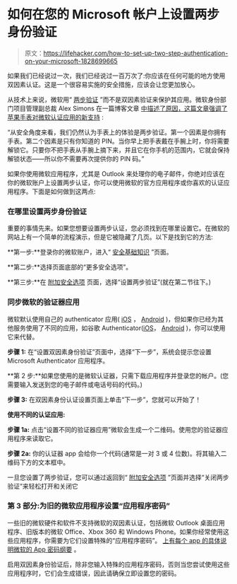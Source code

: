 # 如何在您的 Microsoft 帐户上设置两步身份验证

> 原文：<https://lifehacker.com/how-to-set-up-two-step-authentication-on-your-microsoft-1828699665>

如果我们已经说过一次，我们已经说过一百万次了:你应该在任何可能的地方使用双因素认证。这是一个很容易实施的安全措施，应该会让您更加放心。



从技术上来说，微软用“ [两步验证](https://lifehacker.com/the-difference-between-two-factor-and-two-step-authenti-1787159870#_ga=2.24026296.343801233.1535464336-1723114163.1524514905) ”而不是双因素验证来保护其应用。微软身份部门项目管理副总裁 Alex Simons 在一篇博客文章 [中描述了原因，这篇文章强调了苹果手表对微软认证应用的新支持](https://cloudblogs.microsoft.com/enterprisemobility/2018/08/27/microsoft-authenticator-companion-app-for-apple-watch-now-in-public-preview/) :

“从安全角度来看，我们仍然认为手表上的体验是两步验证。第一个因素是你拥有手表。第二个因素是只有你知道的 PIN。当你早上把手表戴在手腕上时，你将需要解锁它。只要你不把手表从手腕上摘下来，并且它在你手机的范围内，它就会保持解锁状态——所以你不需要再次提供你的 PIN 码。”

如果你使用微软应用程序，尤其是 Outlook 来处理你的电子邮件，你绝对应该在你的微软账户上设置两步认证，你可以使用微软的官方应用程序或你喜欢的认证应用程序。下面是如何做到这两点:

### 在哪里设置两步身份验证

重要的事情先来。如果您想要设置两步认证，您必须找到在哪里设置它。在微软的网站上有一个简单的流程演示，但是它被隐藏了几页。以下是找到它的方法:

**第一步:**登录你的微软账户，进入“ [安全基础知识](https://account.microsoft.com/security?refd=support.microsoft.com) ”页面。

**第二步:**选择页面底部的“更多安全选项”。

**第三步:**在 [附加安全选项](https://account.live.com/proofs/manage/additional?mkt=en-US&refd=account.microsoft.com&refp=security&uaid=35b3824cb58540e8b8f750971aafd585) 页面，选择“设置两步验证”(就在第二节往下。)

### 同步微软的验证器应用

微软默认使用自己的 authenticator 应用( [iOS](https://itunes.apple.com/app/microsoft-authenticator/id983156458) ， [Android](https://play.google.com/store/apps/details?id=com.azure.authenticator&referrer=adjust_reftag%3DctXaHZhe7w2Vk%26utm_source%3DAccountPortal_Authenticator_Upsell_Interrupt%26utm_campaign%3Dappstore_android) )，但如果你已经为其他服务使用了不同的应用，如谷歌 Authenticator([iOS](https://itunes.apple.com/us/app/google-authenticator/id388497605?mt=8)， [Android](https://play.google.com/store/apps/details?id=com.google.android.apps.authenticator2&hl=en_US) )，你可以使用它来代替。

**步骤 1:** 在“设置双因素身份验证”页面中，选择“下一步”，系统会提示您设置 Microsoft Authenticator 应用程序。

**第 2 步:**如果您使用的是微软认证器，只需下载应用程序并登录您的帐户。(您需要输入发送到您的电子邮件或电话号码的代码。)

**步骤 3:** 在双因素身份认证设置页面上单击“下一步”，您就可以开始了！

**使用不同的认证应用:**

**步骤 1a:** 点击“设置不同的验证器应用”微软会生成一个二维码。使用您的验证器应用程序来读取它。

**步骤 2a:** 你的认证器 app 会给你一个代码(通常是一对 3 或 4 位数)。将其输入二维码下方的文本框中。

一旦您设置了两步验证，您可以通过返回到“ [附加安全选项](https://account.live.com/proofs/Manage/additional) ”页面并选择“关闭两步验证”来轻松打开和关闭它

### 第 3 部分:为旧的微软应用程序设置“应用程序密码”

一些旧的微软硬件和软件不支持微软的双因素认证，包括微软 Outlook 桌面应用程序、旧版本的微软 Office、Xbox 360 和 Windows Phone。如果你经常使用这些应用程序，你需要为它们设置特殊的“应用程序密码”。 [上有每个 app 的具体说明微软的 App 密码纲要](https://support.microsoft.com/en-us/help/12409/microsoft-account-app-passwords-two-step-verification) 。

启用双因素身份验证后，除非您输入特殊的应用程序密码，否则当您尝试使用这些应用程序时，它们会生成错误，因此请确保立即设置您的密码。
